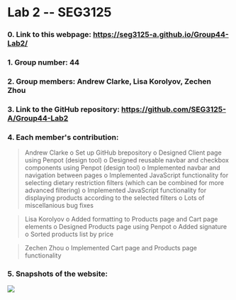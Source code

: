 # Lab 2 -- SEG3125

### 0. Link to this webpage: https://seg3125-a.github.io/Group44-Lab2/
### 1. Group number: 44
### 2. Group members: Andrew Clarke, Lisa Korolyov, Zechen Zhou
### 3. Link to the GitHub repository: https://github.com/SEG3125-A/Group44-Lab2
### 4. Each member's contribution:

>Andrew Clarke
o	Set up GitHub brepository
o	Designed Client page using Penpot (design tool)
o	Designed reusable navbar and checkbox components using Penpot (design tool)
o	Implemented navbar and navigation between pages
o	Implemented JavaScript functionality for selecting dietary restriction filters (which can be combined for more advanced filtering)
o	Implemented JavaScript functionality for displaying products according to the selected filters
o	Lots of miscellanious bug fixes

>Lisa Korolyov
>o	Added formatting to Products page and Cart page elements
o	Designed Products page using Penpot
o	Added signature
o	Sorted products list by price


>Zechen Zhou
o	Implemented Cart page and Products page functionality
>
### 5. Snapshots of the website: 
  ![](/Docs/Images/snapshot.png)

